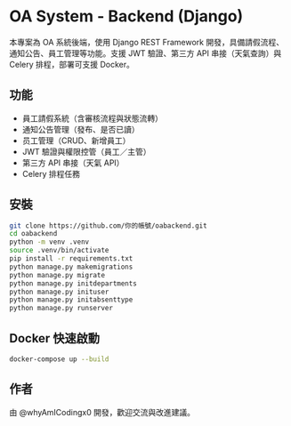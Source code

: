 # OA System - Backend (Django)

本專案為 OA 系統後端，使用 Django REST Framework 開發，具備請假流程、通知公告、員工管理等功能。支援 JWT 驗證、第三方 API 串接（天氣查詢）與 Celery 排程，部署可支援 Docker。

## 功能
- 員工請假系統（含審核流程與狀態流轉）
- 通知公告管理（發布、是否已讀）
- 员工管理（CRUD、新增員工）
- JWT 驗證與權限控管（員工／主管）
- 第三方 API 串接（天氣 API）
- Celery 排程任務

## 安裝
```bash
git clone https://github.com/你的帳號/oabackend.git
cd oabackend
python -m venv .venv
source .venv/bin/activate
pip install -r requirements.txt
python manage.py makemigrations
python manage.py migrate
python manage.py initdepartments
python manage.py inituser
python manage.py initabsenttype
python manage.py runserver
```

## Docker 快速啟動
```bash
docker-compose up --build
```

## 作者
由 @whyAmICodingx0 開發，歡迎交流與改進建議。
